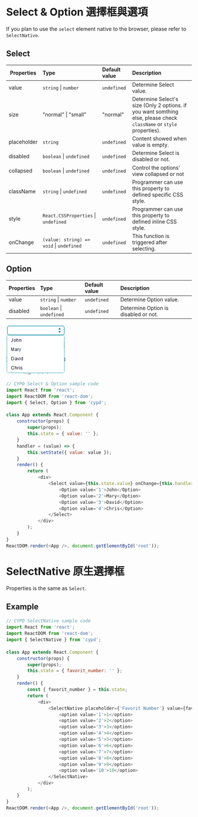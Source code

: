 # Select & Option 選擇框與選項

If you plan to use the `select` element native to the browser, please refer to `SelectNative`.

## Select

Properties      | Type                                              | Default value     | Description
----------------|:--------------------------------------------------|:------------------|:----------------------
value           | `string` \| `number`                              | `undefined`       | Determine Select value.
size            | "normal" \| "small"                               | "normal"          | Determine Select's size (Only 2 options. if you want somthing else, please check `className` or `style` properties).
placeholder     | `string`                                          | `undefined`       | Content showed when value is empty.
disabled        | `boolean` \| `undefined`                          | `undefined`       | Determine Select is disabled or not.
collapsed       | `boolean` \| `undefined`                          | `undefined`       | Control the options' view collapsed or not
className       | `string` \| `undefined`                           | `undefined`       | Programmer can use this property to defined specific CSS style.
style           | `React.CSSProperties` \| `undefined`              | `undefined`       | Programmer can use this property to defined inline CSS style.
onChange        | `(value: string) => void` \| `undefined`          | `undefined`       | This function is triggered after selecting.

## Option

Properties      | Type                                              | Default value     | Description
----------------|:--------------------------------------------------|:------------------|:----------------------
value           | `string` \| `number`                              | `undefined`       | Determine Option value.
disabled        | `boolean` \| `undefined`                          | `undefined`       | Determine Option is disabled or not.

![](../../image/4.png)

```javascript
// CYPD Select & Option sample code
import React from 'react';
import ReactDOM from 'react-dom';
import { Select, Option } from 'cypd';

class App extends React.Component {
    constructor(props) {
        super(props);
        this.state = { value: '' };
    }
    handler = (value) => {
        this.setState({ value: value });
    } 
    render() {
        return ( 
            <div>
                <Select value={this.state.value} onChange={this.handler}>
                    <Option value='1'>John</Option>
                    <Option value='2'>Mary</Option>
                    <Option value='3'>David</Option>
                    <Option value='4'>Chris</Option>
                </Select>
            </div> 
        );
    }
}
ReactDOM.render(<App />, document.getElementById('root'));
```

# SelectNative 原生選擇框

Properties is the same as `Select`.

## Example

```javascript
// CYPD SelectNative sample code
import React from 'react';
import ReactDOM from 'react-dom';
import { SelectNative } from 'cypd';

class App extends React.Component {
    constructor(props) {
        super(props);
        this.state = { favorit_number: '' };
    }
    render() {
		const { favorit_number } = this.state;
        return ( 
            <div>
                <SelectNative placeholder={'Favorit Number'} value={favorit_number} onChange={(v) => { this.setState({ favorit_number: v }); }}>
                    <option value='1'>1</option>
                    <option value='2'>2</option>
                    <option value='3'>3</option>
                    <option value='4'>4</option>
                    <option value='5'>5</option>
                    <option value='6'>6</option>
                    <option value='7'>7</option>
                    <option value='8'>8</option>
                    <option value='9'>9</option>
                    <option value='10'>10</option>
                </SelectNative>
            </div> 
        );
    }
}
ReactDOM.render(<App />, document.getElementById('root'));

```